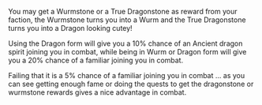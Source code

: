 You may get a Wurmstone or a True Dragonstone as reward from your faction, the Wurmstone turns you into a Wurm and the True Dragonstone turns you into a Dragon looking cutey!

Using the Dragon form will give you a 10% chance of an Ancient dragon spirit joining you in combat, while being in Wurm or Dragon form will give you a 20% chance of a familiar joining you in combat.

Failing that it is a 5% chance of a familiar joining you in combat ... as you can see getting enough fame or doing the quests to get the dragonstone or wurmstone rewards gives a nice advantage in combat.